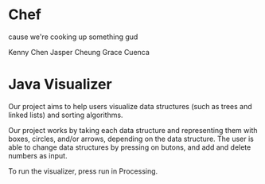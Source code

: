 # Chef
cause we're cooking up something gud

Kenny Chen
Jasper Cheung
Grace Cuenca

# Java Visualizer

Our project aims to help users visualize data structures (such as trees and linked lists) and sorting algorithms.

Our project works by taking each data structure and representing them with boxes, circles, and/or arrows, depending on the data structure. The user is able to change data structures by pressing on butons, and add and delete numbers as input.

To run the visualizer, press run in Processing.
